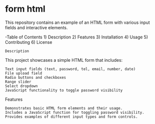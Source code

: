 # form html

This repository contains an example of an HTML form with various input fields and interactive elements.

-Table of Contents
    1) Description
    2) Features
    3) Installation
    4) Usage
    5) Contributing
    6) License



    Description

This project showcases a simple HTML form that includes:

    Text input fields (text, password, tel, email, number, date)
    File upload field
    Radio buttons and checkboxes
    Range slider
    Select dropdown
    JavaScript functionality to toggle password visibility

Features

    Demonstrates basic HTML form elements and their usage.
    Includes a JavaScript function for toggling password visibility.
    Provides examples of different input types and form controls.

    
